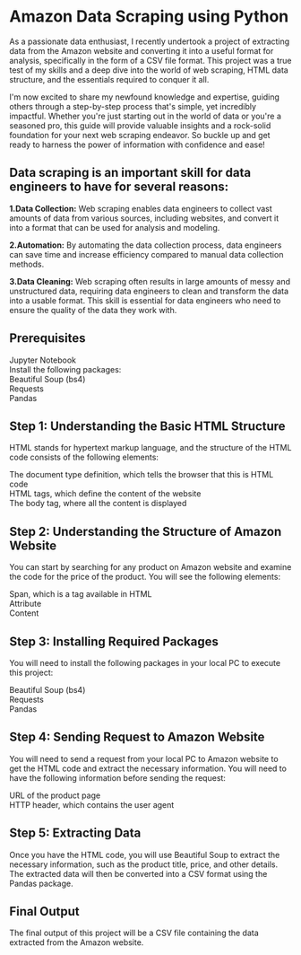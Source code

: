 # Amazon Data Scraping using Python
As a passionate data enthusiast, I recently undertook a project of extracting data from the Amazon website and converting it into a useful format for analysis, specifically in the form of a CSV file format. This project was a true test of my skills and a deep dive into the world of web scraping, HTML data structure, and the essentials required to conquer it all.  
  
I'm now excited to share my newfound knowledge and expertise, guiding others through a step-by-step process that's simple, yet incredibly impactful. Whether you're just starting out in the world of data or you're a seasoned pro, this guide will provide valuable insights and a rock-solid foundation for your next web scraping endeavor. So buckle up and get ready to harness the power of information with confidence and ease!  

## Data scraping is an important skill for data engineers to have for several reasons:

**1.Data Collection:** Web scraping enables data engineers to collect vast amounts of data from various sources, including websites, and convert it into a format that can be used for analysis and modeling.  
  
**2.Automation:** By automating the data collection process, data engineers can save time and increase efficiency compared to manual data collection methods.  
  
**3.Data Cleaning:** Web scraping often results in large amounts of messy and unstructured data, requiring data engineers to clean and transform the data into a usable format. This skill is essential for data engineers who need to ensure the quality of the data they work with.  
  
## Prerequisites

Jupyter Notebook  
Install the following packages:  
Beautiful Soup (bs4)  
Requests  
Pandas  

## Step 1: Understanding the Basic HTML Structure  
HTML stands for hypertext markup language, and the structure of the HTML code consists of the following elements:  
  
The document type definition, which tells the browser that this is HTML code  
HTML tags, which define the content of the website  
The body tag, where all the content is displayed  
## Step 2: Understanding the Structure of Amazon Website  
You can start by searching for any product on Amazon website and examine the code for the price of the product. You will see the following elements:  
  
Span, which is a tag available in HTML  
Attribute  
Content  
## Step 3: Installing Required Packages  
You will need to install the following packages in your local PC to execute this project:  
  
Beautiful Soup (bs4)  
Requests  
Pandas  
## Step 4: Sending Request to Amazon Website  
You will need to send a request from your local PC to Amazon website to get the HTML code and extract the necessary information. You will need to have the following information before sending the request:  
  
URL of the product page  
HTTP header, which contains the user agent  
## Step 5: Extracting Data  
Once you have the HTML code, you will use Beautiful Soup to extract the necessary information, such as the product title, price, and other details. The extracted data will then be converted into a CSV format using the Pandas package.  
  
## Final Output  
The final output of this project will be a CSV file containing the data extracted from the Amazon website.
